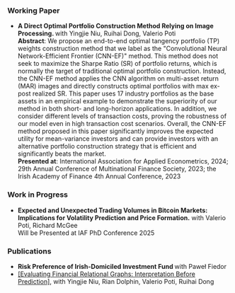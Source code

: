 ### Working Paper
- <strong>A Direct Optimal Portfolio Construction Method Relying on Image Processing. </strong> with Yingjie Niu, Ruihai Dong, Valerio Poti\
<strong>Abstract</strong>: We propose an end-to-end optimal tangency portfolio (TP) weights construction method that we label as the "Convolutional Neural Network-Efficient Frontier (CNN-EF)" method. This method does not seek to maximize the Sharpe Ratio (SR) of portfolio returns, which is normally the target of traditional optimal portfolio construction. Instead, the CNN-EF method applies the CNN algorithm on multi-asset return (MAR) images and directly constructs optimal portfolios with max ex-post realized SR. This paper uses 17 industry portfolios as the base assets in an empirical example to demonstrate the superiority of our method in both short- and long-horizon applications. In addition, we consider different levels of transaction costs, proving the robustness of our model even in high transaction cost scenarios. Overall, the CNN-EF method proposed in this paper significantly improves the expected utility for mean-variance investors and can provide investors with an alternative portfolio construction strategy that is efficient and significantly beats the market.\
<strong>Presented at</strong>: International Association for Applied Econometrics, 2024; 29th Annual Conference of Multinational Finance Society, 2023; the Irish Academy of Finance 4th Annual Conference, 2023

### Work in Progress
- <strong>Expected and Unexpected Trading Volumes in Bitcoin Markets: Implications for Volatility Prediction and Price Formation.</strong> with Valerio Poti, Richard McGee\
Will be Presented at IAF PhD Conference 2025

### Publications
- <strong>Risk Preference of Irish-Domiciled Investment Fund </strong> with Paweł Fiedor
- [[Evaluating Financial Relational Graphs: Interpretation Before Prediction]](https://doi.org/10.1145/3677052.3698644), with Yingjie Niu, Rian Dolphin, Valerio Poti, Ruihai Dong
